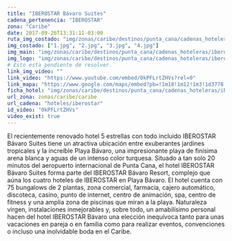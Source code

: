 ```yaml
---
title: "IBEROSTAR Bávaro Suites"
cadena_pertenencia: "IBEROSTAR"
zona: "Caribe"
date: 2017-09-26T13:31:11-03:00
ruta_img_costado: "img/zonas/caribe/destinos/punta_cana/cadenas_hoteleras/iberostar/iberostar_bavaro_suites/imagenes_hotel/"
img_costado: ["1.jpg", "2.jpg", "3.jpg", "4.jpg"]
img_main: "img/zonas/caribe/destinos/punta_cana/cadenas_hoteleras/iberostar/iberostar_bavaro_suites/iberostar_bavaro_suites.jpg"
img_logo: "img/zonas/caribe/destinos/punta_cana/cadenas_hoteleras/iberostar/iberostar_bavaro_suites/logo_hotel/logo_iberostar_bavaro_suites.jpg"
# Esto esta pendiente de resolver.
link_img_video: ""
link_video: "https://www.youtube.com/embed/0kPFLrtZHVs?rel=0"
link_mapa: "https://www.google.com/maps/embed?pb=!1m18!1m12!1m3!1d3778.894068312501!2d-68.45274238510436!3d18.713560187296956!2m3!1f0!2f0!3f0!3m2!1i1024!2i768!4f13.1!3m3!1m2!1s0x8ea8eb787dbcfdb1%3A0xbf7aa36a512f4fe7!2sIBEROSTAR+B%C3%A1varo+Suites!5e0!3m2!1ses!2scl!4v1509986088252"
ficha_hotel: "img/zonas/caribe/destinos/punta_cana/cadenas_hoteleras/iberostar/iberostar_bavaro_suites/iberostar_bavaro_suites.pdf"
url_zona: zonas/caribe/caribe
url_cadena: "hoteles/iberostar"
id_video: "0kPFLrtZHVs"
video_exist: true
---
```

El recientemente renovado hotel 5 estrellas con todo incluido IBEROSTAR Bávaro Suites tiene un atractiva ubicación entre exuberantes jardines tropicales y la increíble Playa Bávaro, una impresionante playa de finísima arena blanca y aguas de un intenso color turquesa. Situado a tan solo 20 minutos del aeropuerto internacional de Punta Cana, el hotel IBEROSTAR Bávaro Suites forma parte del IBEROSTAR Bávaro Resort, complejo que aúna los cuatro hoteles de IBEROSTAR en Playa Bávaro. El hotel cuenta con 75 bungalows de 2 plantas, zona comercial, farmacia, cajero automático, discoteca, casino, punto de internet, centro de animación, spa, centro de fitness y una amplia zona de piscinas que miran a la playa. Naturaleza virgen, instalaciones inmejorables y, sobre todo, un amabilísimo personal hacen del hotel IBEROSTAR Bávaro una elección inequívoca tanto para unas vacaciones en pareja o en familia como para realizar eventos, convenciones o incluso una inolvidable boda en el Caribe.
